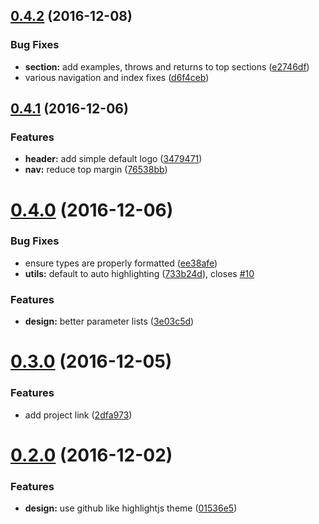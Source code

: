 <a name="0.4.2"></a>
## [0.4.2](https://github.com/dignifiedquire/clean-documentation-theme/compare/v0.4.1...v0.4.2) (2016-12-08)


### Bug Fixes

* **section:** add examples, throws and returns to top sections ([e2746df](https://github.com/dignifiedquire/clean-documentation-theme/commit/e2746df))
* various navigation and index fixes ([d6f4ceb](https://github.com/dignifiedquire/clean-documentation-theme/commit/d6f4ceb))



<a name="0.4.1"></a>
## [0.4.1](https://github.com/dignifiedquire/clean-documentation-theme/compare/v0.4.0...v0.4.1) (2016-12-06)


### Features

* **header:** add simple default logo ([3479471](https://github.com/dignifiedquire/clean-documentation-theme/commit/3479471))
* **nav:** reduce top margin ([76538bb](https://github.com/dignifiedquire/clean-documentation-theme/commit/76538bb))



<a name="0.4.0"></a>
# [0.4.0](https://github.com/dignifiedquire/clean-documentation-theme/compare/v0.3.0...v0.4.0) (2016-12-06)


### Bug Fixes

* ensure types are properly formatted ([ee38afe](https://github.com/dignifiedquire/clean-documentation-theme/commit/ee38afe))
* **utils:** default to auto highlighting ([733b24d](https://github.com/dignifiedquire/clean-documentation-theme/commit/733b24d)), closes [#10](https://github.com/dignifiedquire/clean-documentation-theme/issues/10)


### Features

* **design:** better parameter lists ([3e03c5d](https://github.com/dignifiedquire/clean-documentation-theme/commit/3e03c5d))



<a name="0.3.0"></a>
# [0.3.0](https://github.com/dignifiedquire/clean-documentation-theme/compare/v0.2.0...v0.3.0) (2016-12-05)


### Features

* add project link ([2dfa973](https://github.com/dignifiedquire/clean-documentation-theme/commit/2dfa973))



<a name="0.2.0"></a>
# [0.2.0](https://github.com/dignifiedquire/clean-documentation-theme/compare/v0.1.0...v0.2.0) (2016-12-02)


### Features

* **design:** use github like highlightjs theme ([01536e5](https://github.com/dignifiedquire/clean-documentation-theme/commit/01536e5))




